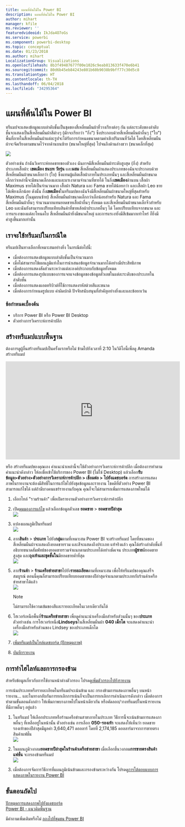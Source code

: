 ```yaml
---
title: แผนที่ต้นไม้ใน Power BI
description: แผนที่ต้นไม้ใน Power BI
author: mihart
manager: kfile
ms.reviewer: ''
featuredvideoid: IkJda4O7oGs
ms.service: powerbi
ms.component: powerbi-desktop
ms.topic: conceptual
ms.date: 01/23/2018
ms.author: mihart
LocalizationGroup: Visualizations
ms.openlocfilehash: 8b3f49487677f00e1026c9eab813633f470e6b41
ms.sourcegitcommit: 80d6b45eb84243e801b60b9038b9bff77c30d5c8
ms.translationtype: HT
ms.contentlocale: th-TH
ms.lasthandoff: 06/04/2018
ms.locfileid: "34295364"
---
```

# <a name="treemaps-in-power-bi"></a>แผนที่ต้นไม้ใน Power BI
ทรีแมปจะแสดงข้อมูลแบบลำดับชั้นเป็นชุดของสี่เหลี่ยมผืนผ้าที่วางเรียงต่อๆ กัน  แต่ละระดับของลำดับชั้นจะแสดงเป็นสี่เหลี่ยมผืนผ้าสีต่างๆ (มักจะเรียกว่า "กิ่ง") ซึ่งประกอบด้วยสี่เหลี่ยมผืนผ้าอื่นๆ ("ใบ")  พื้นที่ภายในสี่เหลี่ยมผืนผ้าแต่ละรูปจะได้รับการกำหนดขนาดตามค่าเชิงปริมาณที่วัดได้ โดยสี่เหลี่ยมผืนผ้าจะจัดเรียงตามขนาดไว้จากด้านบนซ้าย (ขนาดใหญ่ที่สุด) ไปจนถึงด้านล่างขวา (ขนาดเล็กที่สุด)

![](media/power-bi-visualization-treemaps/pbi-nancy_viz_treemap.png)

ตัวอย่างเช่น ถ้าฉันวิเคราะห์ยอดขายของตัวเอง ฉันอาจมีสี่เหลี่ยมผืนผ้าระดับสูงสุด (กิ่ง) สำหรับประเภทเสื้อผ้า: **เขตเมือง** **ชนบท** **วัยรุ่น** และ**ผสม**  สี่เหลี่ยมผืนผ้าแสดงประเภทของฉันจะประกอบด้วยสี่เหลี่ยมผืนผ้าขนาดเล็กกว่า (ใบ) ซึ่งแทนผู้ผลิตเสื้อผ้าภายในประเภทนั้นๆ และสี่เหลี่ยมผืนผ้าขนาดเล็กกว่าเหล่านี้จะมีขนาดเล็กลงและและแรเงาตามจำนวนที่ขายได้  ในกิ่ง**เขตเมือง**ด้านบน เสื้อผ้า Maximus ขายได้เป็นจำนวนมาก เสื้อผ้า Natura และ Fama ขายได้น้อยกว่า และเสื้อผ้า Leo ขายได้เพียงเล็กน้อย  ดังนั้น กิ่ง**เขตเมือง**ในทรีแมปของฉันจึงมีสี่เหลี่ยมผืนผ้าขนาดใหญ่ที่สุดสำหรับ Maximus (ในมุมบนซ้าย) สี่เหลี่ยมผืนผ้าขนาดเล็กกว่าเล็กน้อยสำหรับ Natura และ Fama สี่เหลี่ยมผืนผ้าอื่นๆ จำนวนมากแทนยอดขายเสื้อผ้าอื่นๆ ทั้งหมด และสี่เหลี่ยมผืนผ้าขนาดเล็กจิ๋วสำหรับ Leo  และฉันยังสามารถเปรียบเทียบสินค้าที่ขายเส้อผ้าประเภทอื่นๆ ได้ โดยเปรียบเทียบจากขนาด และการแรเงาของแต่ละโหนดใบ สี่เหลี่ยมผืนผ้ายิ่งมีขนาดใหญ่ และการแรเงายิ่งมีสีเข้มมากเท่าไหร่ ก็ยิ่งมีค่าสูงขึ้นมากเท่านั้น

## <a name="when-to-use-a-treemap"></a>เราจะใช้ทรีแมปในกรณีใด
ทรีแมปเป็นทางเลือกที่เหมาะสมอย่างยิ่ง ในกรณีต่อไปนี้:

* เมื่อต้องการแสดงข้อมูลแบบลำดับชั้นเป็นจำนวนมาก
* เมื่อไม่สามารถใช้แผนภูมิแท่งในการนำเสนอข้อมูลจำนวนมากได้อย่างมีประสิทธิภาพ
* เมื่อต้องการแสดงสัดส่วนระหว่างแต่ละองค์ประกอบกับข้อมูลทั้งหมด
* เมื่อต้องการแสดงรูปแบบของการแจกแจงข้อมูลของข้อมูลตัวเลขในแต่ละระดับของประเภทในลำดับชั้น
* เมื่อต้องการแสดงแอตทริบิวต์ที่ใช้การแสดงรหัสด้วยสีและขนาด
* เมื่อต้องการกำหนดรูปแบบ ค่าผิดปกติ ปัจจัยสนับสนุนที่สำคัญอย่างยิ่งและและข้อยกเว้น

### <a name="prerequisites"></a>ข้อกำหนดเบื้องต้น
 - บริการ Power BI หรือ Power BI Desktop
 - ตัวอย่างการวิเคราะห์การค้าปลีก

## <a name="create-a-basic-treemap"></a>สร้างทรีแมปแบบพื้นฐาน
ต้องการดูผู้อื่นสร้างทรีแมปเป็นครั้งแรกหรือไม่  ข้ามไปยังเวลาที่ 2:10 ในวิดีโอนี้เพื่อดู Amanda สร้างทรีแมป

<iframe width="560" height="315" src="https://www.youtube.com/embed/IkJda4O7oGs" frameborder="0" allowfullscreen></iframe>

หรือ สร้างทรีแมปของคุณเอง คำแนะนำเหล่านี้จะใช้ตัวอย่างการวิเคราะห์การค้าปลีก เมื่อต้องการทำตามคำแนะนำดังกล่าว ให้ลงชื่อเข้าใช้บริการของ Power BI (ไม่ใช่ Desktop) แล้วเลือก**รับข้อมูล\>ตัวอย่าง\>ตัวอย่างการวิเคราะห์การค้าปลีก \> เชื่อมต่อ \> ไปยังแดชบอร์ด** การสร้างการแสดงภาพในรายงานจะต้องมีสิทธิ์ในการแก้ไขไปยังชุดข้อมูลและรายงาน โชคดีที่ตัวอย่าง Power BI สามารถแก้ไขได้ แต่ถ้ามีบางคนแชร์รายงานกับคุณ คุณก็จะไม่สามารถเพิ่มการแสดงภาพใหม่ได้

1. เลือกไทล์ "รวมร้านค้า" เพื่อเปิดรายงานตัวอย่างการวิเคราะห์การค้าปลีก    
2. เปิด[มุมมองการแก้ไข](service-interact-with-a-report-in-editing-view.md) แล้วเลือกข้อมูลตัวเลข **ยอดขาย** > **ยอดขายปีล่าสุด**   
   ![](media/power-bi-visualization-treemaps/treemapfirstvalue_new.png)   
3. แปลงแผนภูมิเป็นทรีแมป  
   ![](media/power-bi-visualization-treemaps/treemapconvertto_new.png)   
4. ลาก**สินค้า** > **ประเภท** ไปยัง**กลุ่ม**ตามที่เหมาะสม Power BI จะสร้างทรีแมป โดยที่ขนาดของสี่เหลี่ยมผืนผ้าจะแสดงถึงยอดขายรวม และสีจะแสดงถึงประเภท  แท้จริงแล้ว คุณได้สร้างลำดับชั้นที่อธิบายขนาดสัมพัทธ์ของยอดขายรวมจำแนกตามประเภทได้อย่างชัดเจน  ประเภท**ผู้ชาย**มียอดขายสูงสุด และ**ถุงเท้าและชุดชั้นใน**มียอดขายต่ำที่สุด   
   ![](media/power-bi-visualization-treemaps/treemapcomplete_new.png)   
5. ลาก**ร้านค้า** > **ร้านเครือข่ายสาขา**ไปยัง**รายละเอียด**ตามที่เหมาะสม เพื่อให้ทรีแมปของคุณเสร็จสมบูรณ์ ตอนนี้คุณก็สามารถเปรียบเทียบยอดขายของปีล่าสุดจำแนกตามประเภทกับร้านค้าเครือข่ายสาขาได้แล้ว   
   ![](media/power-bi-visualization-treemaps/treemap_addgroup_new.png)
   
   > [!NOTE]
   > ไม่สามารถใช้ความเข้มของสีและรายละเอียดในเวลาเดียวกันได้
   > 
   > 
5. โฮเวอร์เหนือพื้นที่**ร้านเครือข่ายสาขา** เพื่อดูคำแนะนำเครื่องมือสำหรับส่วนนั้นๆ ของ**ประเภท**  ตัวอย่างเช่น การโฮเวอร์เหนือ**Lindseys**ในสี่เหลี่ยมผืนผ้า **040 เด็กโต** จะแสดงคำแนะนำเครื่องมือสำหรับส่วนของ Lindsey ของประเภทเด็กโต  
   ![](media/power-bi-visualization-treemaps/treemaphoverdetail_new.png)
6. [เพิ่มทรีแมปเป็นไทล์แดชบอร์ด (ปักหมุดภาพ)](service-dashboard-tiles.md) 
7. [บันทึกรายงาน](service-report-save.md)

## <a name="highlighting-and-cross-filtering"></a>การทำไฮไลท์และการกรองข้าม
สำหรับข้อมูลเกี่ยวกับการใช้บานหน้าต่างตัวกรอง โปรดดู[เพิ่มตัวกรองไปยังรายงาน](power-bi-report-add-filter.md)

การเน้นประเภทหรือรายละเอียดในทรีแมปจะเน้นข้าม และ กรองข้ามการแสดงภาพอื่นๆ บนหน้ารายงาน... และในทางกลับกันการยกเลิกการเน้นก็จะเป็นการยกเลิกการดำเนินการดังกล่าว เมื่อต้องการทำตามขั้นตอนดังกล่าว ให้เพิ่มภาพบางภาพไปในหน้าเดียวกัน หรือคัดลอก/วางทรีแมปในหน้ารายงานที่มีภาพอื่นๆ อยู่แล้ว

1. ในทรีแมป ให้เลือกประเภทหรือร้านเครือข่านสาขาภายในประเภท  วิธีการนี้จะเน้นข้ามการแสดงภาพอื่นๆ ที่เหลืออยู่ในหน้านั้น ตัวอย่างเช่น การเลือก **050-รองเท้า** จะแสดงให้เห็นว่า ยอดขายรองเท้าของปีล่าสุดมีมูลค่า 3,640,471 ดอลลาร์ โดยที่ 2,174,185 ดอลลาร์มาจากการขายตรงสินค้าแฟชั่น  
   ![](media/power-bi-visualization-treemaps/treemaphiliting.png)

2. ในแผนภูมิวงกลม**ยอดขายปีล่าสุดในร้านค้าเครือข่ายสาขา** เมื่อเลือกชิ้นวงกลม**การขายตรงสินค้าแฟชั่น** จะกรองข้ามทรีแมป  
   ![](media/power-bi-visualization-treemaps/treemapnoowl.gif)    

3. เมื่อต้องการจัดการวิธีการที่แผนภูมิเน้นข้ามและกรองข้ามระหว่างกัน โปรดดู[การโต้ตอบแบบการแสดงภาพในรายงาน Power BI](service-reports-visual-interactions.md)

## <a name="next-steps"></a>ขั้นตอนถัดไป
[ปักหมุดการแสดงภาพไปยังแดชบอร์ด](service-dashboard-pin-tile-from-report.md)  
[Power BI - แนวคิดพื้นฐาน](service-basic-concepts.md)  

มีคำถามเพิ่มเติมหรือไม่ [ลองไปที่ชุมชน Power BI](http://community.powerbi.com/)  

